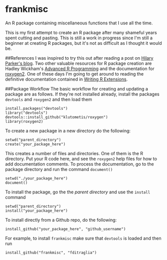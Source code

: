 frankmisc
=========

An R package containing miscellaneous functions that I use all the time.

This is my first attempt to create an R package after many shameful years spent cutting and pasting. This is still a work in progress since I'm still a beginner at creating R packages, but it's not as difficult as I thought it would be. 

##References
I was inspired to try this out after reading a post on [Hilary Parker's blog](http://hilaryparker.com/2014/04/29/writing-an-r-package-from-scratch/). Two other valuable resources for R package creation are Hadley Wickham's [Advanced R Programming]("http://adv-r.had.co.nz/") and the documentation for [roxygen2]("https://github.com/klutometis/roxygen#roxygen2"). One of these days I'm going to get around to reading the definitive documentation contained in [Writing R Extensions]("http://cran.r-project.org/doc/manuals/R-exts.html#Creating-R-packages").

##Package Workflow
The basic workflow for creating and updating a package are as follows. If they're not installed already, install the packages `devtools` and `roxygen2` and then load them
```
install.packages("devtools")
library("devtools")
devtools::install_github("klutometis/roxygen")
library(roxygen2)
```
To create a new package in a new directory do the following:
```
setwd("parent_directory")
create("your_package_here")
```
This creates a number of files and directories. One of them is the R directory. Put your R code here, and see the `roxygen2` help files for how to add documentation comments. To process the documentation, go to the package directory and run the command `document()`
```
setwd("./your_package_here")
document()
```
To install the package, go the the *parent directory* and use the `install` command
```
setwd("parent_directory")
install("your_package_here")
```
To install directly from a Github repo, do the following:
```
install_github("your_package_here", "github_username")
```
For example, to install `frankmisc` make sure that `devtools` is loaded and then run
```
install_github("frankmisc", "fditraglia")
```
